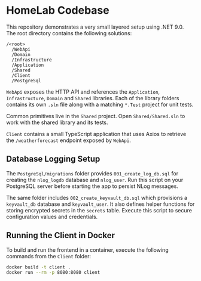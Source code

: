 # HomeLab Codebase

This repository demonstrates a very small layered setup using .NET 9.0. The root directory contains the following solutions:

```
/<root>
  /WebApi
  /Domain
  /Infrastructure
  /Application
  /Shared
  /Client
  /PostgreSql
```

`WebApi` exposes the HTTP API and references the `Application`, `Infrastructure`, `Domain` and `Shared` libraries. Each of the library folders contains its own `.sln` file along with a matching `*.Test` project for unit tests.

Common primitives live in the `Shared` project. Open `Shared/Shared.sln` to work with the shared library and its tests.

`Client` contains a small TypeScript application that uses Axios to retrieve the `/weatherforecast` endpoint exposed by `WebApi`.

## Database Logging Setup

The `PostgreSql/migrations` folder provides `001_create_log_db.sql` for creating the `nlog_logdb` database and `nlog_user`. Run this script on your PostgreSQL server before starting the app to persist NLog messages.

The same folder includes `002_create_keyvault_db.sql` which provisions a `keyvault_db` database and `keyvault_user`. It also defines helper functions for storing encrypted secrets in the `secrets` table. Execute this script to secure configuration values and credentials.

## Running the Client in Docker

To build and run the frontend in a container, execute the following commands from the `Client` folder:

```bash
docker build -t client .
docker run --rm -p 8080:8080 client
```
